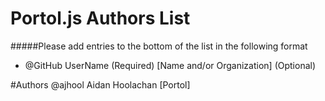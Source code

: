 # Portol.js Authors List
#####Please add entries to the bottom of the list in the following format
* @GitHub UserName (Required) [Name and/or Organization] (Optional)

#Authors 
@ajhool Aidan Hoolachan [Portol]

